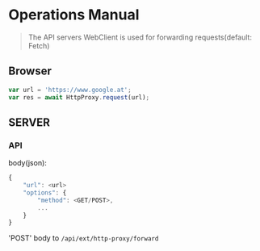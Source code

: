 # Operations Manual

> The API servers WebClient is used for forwarding requests(default: Fetch)

##  Browser

```js
var url = 'https://www.google.at';
var res = await HttpProxy.request(url);
```

## SERVER

### API

body(json):
```js
{
    "url": <url>
    "options": {
        "method": <GET/POST>,
        ...
    }
}
```
'POST' body to `/api/ext/http-proxy/forward`